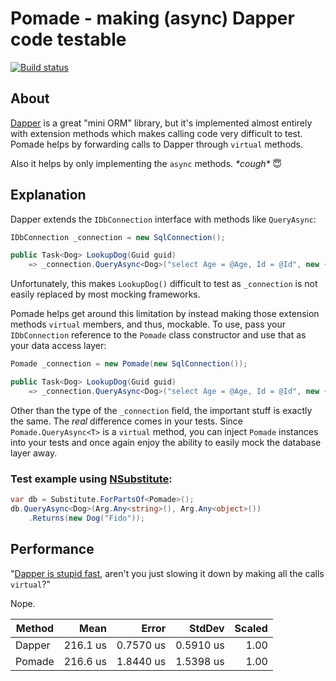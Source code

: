 # Pomade - making (async) Dapper code testable

[![Build status](https://ci.appveyor.com/api/projects/status/esjyqu9dli0dc7ty?svg=true)](https://ci.appveyor.com/project/moswald/pomade)

## About

[Dapper](https://github.com/StackExchange/Dapper) is a great "mini ORM" library, but it's implemented almost entirely with extension methods which makes calling code very difficult to test. Pomade helps by forwarding calls to Dapper through `virtual` methods.

Also it helps by only implementing the `async` methods. *\*cough\** :innocent:

## Explanation

Dapper extends the `IDbConnection` interface with methods like `QueryAsync`:

```csharp
IDbConnection _connection = new SqlConnection();

public Task<Dog> LookupDog(Guid guid)
    => _connection.QueryAsync<Dog>("select Age = @Age, Id = @Id", new { Age = (int?)null, Id = guid });
```

Unfortunately, this makes `LookupDog()` difficult to test as `_connection` is not easily replaced by most mocking frameworks.

Pomade helps get around this limitation by instead making those extension methods `virtual` members, and thus, mockable. To use, pass your `IDbConnection` reference to the `Pomade` class constructor and use that as your data access layer:

```csharp
Pomade _connection = new Pomade(new SqlConnection());

public Task<Dog> LookupDog(Guid guid)
    => _connection.QueryAsync<Dog>("select Age = @Age, Id = @Id", new { Age = (int?)null, Id = guid });
```

Other than the type of the `_connection` field, the important stuff is exactly the same. The _real_ difference comes in your tests. Since `Pomade.QueryAsync<T>` is a `virtual` method, you can inject `Pomade` instances into your tests and once again enjoy the ability to easily mock the database layer away.

### Test example using [NSubstitute](http://nsubstitute.github.io/):

```csharp
var db = Substitute.ForPartsOf<Pomade>();
db.QueryAsync<Dog>(Arg.Any<string>(), Arg.Any<object>())
    .Returns(new Dog("Fido"));
```

## Performance

"[Dapper is stupid fast](https://github.com/StackExchange/Dapper#performance), aren't you just slowing it down by making all the calls `virtual`?"

Nope.

   Method |     Mean |     Error |    StdDev | Scaled |
--------- |---------:|----------:|----------:|-------:|
   Dapper | 216.1 us | 0.7570 us | 0.5910 us |   1.00 |
   Pomade | 216.6 us | 1.8440 us | 1.5398 us |   1.00 |
